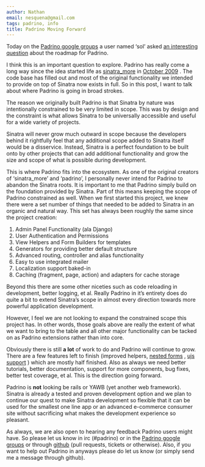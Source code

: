 ```yaml
---
author: Nathan
email: nesquena@gmail.com
tags: padrino, info
title: Padrino Moving Forward
---
```


Today on the [Padrino google groups](http://groups.google.com/group/padrino) a user named ‘sol’ asked [an interesting question](http://groups.google.com/group/padrino/browse_thread/thread/13e1ab4466d8794d?hl=en) about the roadmap for Padrino.

I think this is an important question to explore. Padrino has really come a long way since the idea started life as [sinatra\_more](https://github.com/nesquena/sinatra_more) in [October 2009](https://github.com/nesquena/sinatra_more/commit/badb3e64bb00253ff2c2419d58ec9bbce5920804) . The code base has filled out and most of the original functionality we intended to provide on top of Sinatra now exists in full. So in this post, I want to talk about where Padrino is going in broad strokes.

<break>

The reason we originally built Padrino is that Sinatra by nature was intentionally constrained to be very limited in
 scope. This was by design and the constraint is what allows Sinatra to be universally accessible and useful for a wide variety of projects.

Sinatra will never grow much outward in scope because the developers behind it rightfully feel that any additional scope added to Sinatra itself would be a disservice. Instead, Sinatra is a perfect foundation to be built onto by other projects that can add additional functionality and grow the size and scope of what is possible during development.

This is where Padrino fits into the ecosystem. As one of the original creators of ‘sinatra\_more’ and ‘padrino’, I personally never intend for Padrino to abandon the Sinatra roots. It is important to me that Padrino simply build on the foundation provided by Sinatra. Part of this means keeping the scope of Padrino constrained as well. When we
 first started this project, we knew there were a set number of things that needed to be added to Sinatra in an organic and natural way. This set has always been roughly the same since the project creation:

1) Admin Panel Functionality (ala Django)
 2) User Authentication and Permissions
 3) View Helpers and Form Builders for templates
 4) Generators for providing better default structure
 5) Advanced routing, controller and alias functionality
 6) Easy to use integrated mailer
 7) Localization support baked-in
 8) Caching (fragment, page, action) and adapters for cache storage

Beyond this there are some other niceties such as code reloading in development, better logging, et al. Really Padrino in it’s entirety does do quite a bit to extend Sinatra’s scope in almost every direction towards more powerful application development.

However, I feel we are not looking to expand the constrained scope this project has. In other words, those goals above are really the extent of what we want to bring to the table and all other major functionality can be tacked on as Padrino extensions rather than into core.

Obviously there is still **a lot** of work to do and Padrino will continue to grow. There are a few features left to finish (improved helpers, [nested forms](https://github.com/padrino/padrino-framework/issues#issue/188) , [ujs support](https://github.com/padrino/padrino-framework/issues#issue/158) ) which are mostly half finished. Also as always we need better tutorials, better documentation, support for more components, bug fixes, better test coverage, et al. This is the direction going forward.

Padrino is **not** looking be rails or YAWB (yet another web framework). Sinatra is already a tested and proven development option and we plan to continue our quest to make Sinatra development so flexible that it can be used for the smallest one line app or an advanced e-commerce consumer site without sacrificing what makes the development experience so pleasant.

As always, we are also open to hearing any feedback Padrino users might have. So please let us know in irc (\#padrino) or in the [Padrino google groups](http://groups.google.com/group/padrino) or through [github](https://github.com/padrino/padrino-framework) (pull requests, tickets or otherwise). Also, if you want to help out Padrino in anyways please do let us know (or simply send me a message through github).
